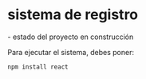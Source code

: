 <h1> sistema de registro </h1>
  - estado del proyecto en construcción

Para ejecutar el sistema, debes poner: 

```npm install react```

